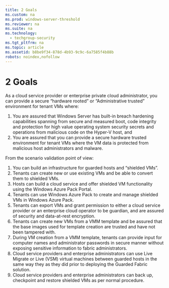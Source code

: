 ```yaml
---
title: 2 Goals
ms.custom: na
ms.prod: windows-server-threshold
ms.reviewer: na
ms.suite: na
ms.technology: 
  - techgroup-security
ms.tgt_pltfrm: na
ms.topic: article
ms.assetid: b8be9f34-878d-4b93-9c9c-6a7585f4b88b
robots: noindex,nofollow
---
```

# 2 Goals
As a cloud service provider or enterprise private cloud administrator, you can provide a secure “hardware rooted” or “Administrative trusted” environment for tenant VMs where:

1.  You are assured that Windows Server has built-in breach hardening capabilities spanning from secure and measured boot, code integrity and protection for high value operating system security secrets and operations from malicious code on the Hyper-V host, and  
2.  You are assured that you can provide a secure hardware trusted environment for tenant VMs where the VM data is protected from malicious host administrators and malware.

From the scenario validation point of view:

1.  You can build an infrastructure for guarded hosts and “shielded VMs”.  
2.  Tenants can create new or use existing VMs and be able to convert them to shielded VMs.  
3.  Hosts can build a cloud service and offer shielded VM functionality using the Windows Azure Pack Portal.  
4.  Tenants can use Windows Azure Pack to create and manage shielded VMs in Windows Azure Pack.  
5.  Tenants can export VMs and grant permission to either a cloud service provider or an enterprise cloud operator to be guardian, and are assured of security and data-at-rest encryption.  
6.  Tenants can create new VMs from a VMM template and be assured that the base images used for template creation are trusted and have not been tampered with.  
7.  During VM creation from a VMM template, tenants can provide input for computer names and administrator passwords in secure manner without exposing sensitive information to fabric administrators.  
8.  Cloud service providers and enterprise administrators can use Live Migrate or Live (VSM) virtual machines between guarded hosts in the same way they as they did prior to deploying the Guarded Fabric solution.  
9.  Cloud service providers and enterprise administrators can back up, checkpoint and restore shielded VMs as per normal procedure.

